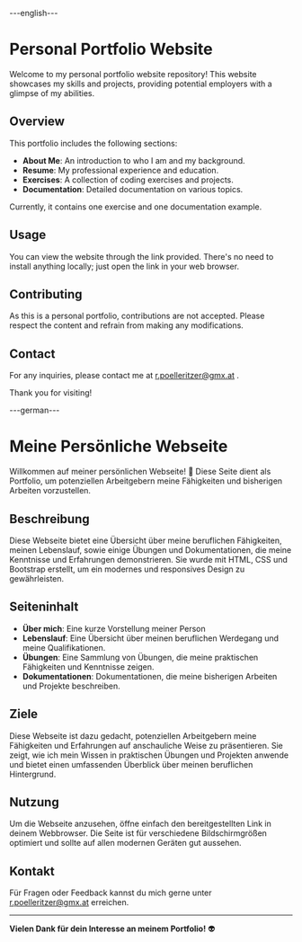 
---english---

# Personal Portfolio Website

Welcome to my personal portfolio website repository! This website showcases my skills and projects, providing potential employers with a glimpse of my abilities.

## Overview

This portfolio includes the following sections:
- **About Me**: An introduction to who I am and my background.
- **Resume**: My professional experience and education.
- **Exercises**: A collection of coding exercises and projects.
- **Documentation**: Detailed documentation on various topics.

Currently, it contains one exercise and one documentation example.

## Usage

You can view the website through the link provided. There's no need to install anything locally; just open the link in your web browser.

## Contributing

As this is a personal portfolio, contributions are not accepted. Please respect the content and refrain from making any modifications.


## Contact

For any inquiries, please contact me at <a href="mailto:r.poelleritzer@gmx.at">r.poelleritzer@gmx.at</a> .

Thank you for visiting!


---german---

# Meine Persönliche Webseite

Willkommen auf meiner persönlichen Webseite! 🌟 Diese Seite dient als Portfolio, um potenziellen Arbeitgebern meine Fähigkeiten und bisherigen Arbeiten vorzustellen.

## Beschreibung

Diese Webseite bietet eine Übersicht über meine beruflichen Fähigkeiten, meinen Lebenslauf, sowie einige Übungen und Dokumentationen, die meine Kenntnisse und Erfahrungen demonstrieren. Sie wurde mit HTML, CSS und Bootstrap erstellt, um ein modernes und responsives Design zu gewährleisten.

## Seiteninhalt

- **Über mich**: Eine kurze Vorstellung meiner Person
- **Lebenslauf**: Eine Übersicht über meinen beruflichen Werdegang und meine Qualifikationen.
- **Übungen**: Eine Sammlung von Übungen, die meine praktischen Fähigkeiten und Kenntnisse zeigen.
- **Dokumentationen**: Dokumentationen, die meine bisherigen Arbeiten und Projekte beschreiben.

## Ziele

Diese Webseite ist dazu gedacht, potenziellen Arbeitgebern meine Fähigkeiten und Erfahrungen auf anschauliche Weise zu präsentieren. Sie zeigt, wie ich mein Wissen in praktischen Übungen und Projekten anwende und bietet einen umfassenden Überblick über meinen beruflichen Hintergrund.

## Nutzung

Um die Webseite anzusehen, öffne einfach den bereitgestellten Link in deinem Webbrowser. Die Seite ist für verschiedene Bildschirmgrößen optimiert und sollte auf allen modernen Geräten gut aussehen.

## Kontakt

Für Fragen oder Feedback kannst du mich gerne unter <a href="mailto:r.poelleritzer@gmx.at">r.poelleritzer@gmx.at</a> erreichen.


---

**Vielen Dank für dein Interesse an meinem Portfolio!** 👽


